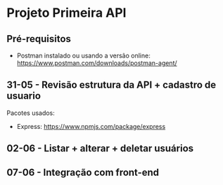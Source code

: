 # Projeto Primeira API

## Pré-requisitos
- Postman instalado ou usando a versão online: https://www.postman.com/downloads/postman-agent/

## 31-05 - Revisão estrutura da API + cadastro de usuario

Pacotes usados:
- Express: https://www.npmjs.com/package/express



## 02-06 - Listar + alterar + deletar usuários
## 07-06 - Integração com front-end
